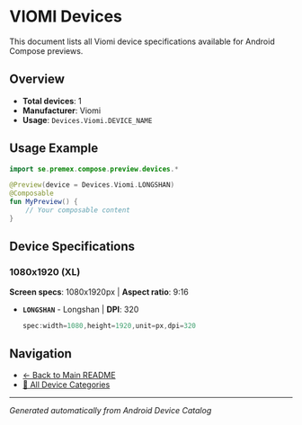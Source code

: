 # VIOMI Devices

This document lists all Viomi device specifications available for Android Compose previews.

## Overview

- **Total devices**: 1
- **Manufacturer**: Viomi
- **Usage**: `Devices.Viomi.DEVICE_NAME`

## Usage Example

```kotlin
import se.premex.compose.preview.devices.*

@Preview(device = Devices.Viomi.LONGSHAN)
@Composable
fun MyPreview() {
    // Your composable content
}
```

## Device Specifications

### 1080x1920 (XL)

**Screen specs**: 1080x1920px | **Aspect ratio**: 9:16

- **`LONGSHAN`** - Longshan | **DPI**: 320
  ```kotlin
  spec:width=1080,height=1920,unit=px,dpi=320
  ```

## Navigation

- [← Back to Main README](../../README.md)
- [📱 All Device Categories](../README.md)

---
*Generated automatically from Android Device Catalog*
